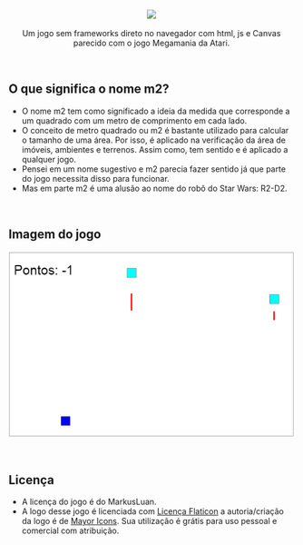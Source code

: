 <br/>

<p align="center">
  <img src="https://cdn-icons-png.flaticon.com/512/5442/5442086.png" width="80px"/>
</p>

<p align="center">
  Um jogo sem frameworks direto no navegador com html, js e Canvas parecido com o jogo Megamania da Atari.
</p>

<br/>

## O que significa o nome m2?
- O nome m2 tem como significado a ideia da medida que corresponde a um quadrado com um metro de comprimento em cada lado.  
- O conceito de metro quadrado ou m2 é bastante utilizado para calcular o tamanho de uma área.  Por isso, é aplicado na verificação da área de imóveis, ambientes e terrenos. Assim como, tem sentido e é aplicado a qualquer jogo. 
- Pensei em um nome sugestivo e m2 parecia fazer sentido já que parte do jogo necessita disso para funcionar. 
- Mas em parte m2 é uma alusão ao nome do robô do Star Wars: R2-D2.

<br/>

<h2 align="left"> Imagem do jogo </h2>

<p align="left">
  <img src="./img/img1.png"/>
</p>

<br/>

## Licença
- A licença do jogo é do MarkusLuan.
- A logo desse jogo é licenciada com [Licença Flaticon](https://www.flaticon.com/br/icone-gratis/area_5442086) a autoria/criação da logo é de [Mayor Icons](https://www.flaticon.com/br/autores/mayor-icons). Sua utilização é grátis para uso pessoal e comercial com atribuição.
